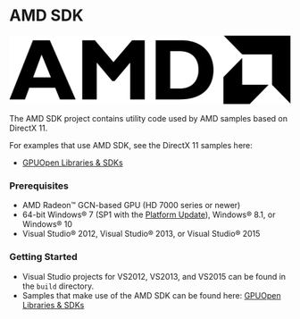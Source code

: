 # AMD SDK
<img src="media/amd_logo_black.png" width="512" height="123" />

The AMD SDK project contains utility code used by AMD samples based on DirectX 11.

For examples that use AMD SDK, see the DirectX 11 samples here:

* [GPUOpen Libraries & SDKs](https://github.com/GPGPU-Desigh-Agents/)

### Prerequisites
* AMD Radeon&trade; GCN-based GPU (HD 7000 series or newer)
* 64-bit Windows&reg; 7 (SP1 with the [Platform Update](https://msdn.microsoft.com/en-us/library/windows/desktop/jj863687.aspx)), Windows&reg; 8.1, or Windows&reg; 10
* Visual Studio&reg; 2012, Visual Studio&reg; 2013, or Visual Studio&reg; 2015

### Getting Started
* Visual Studio projects for VS2012, VS2013, and VS2015 can be found in the `build` directory.
* Samples that make use of the AMD SDK can be found here: [GPUOpen Libraries & SDKs](https://github.com/GPGPU-Desigh-Agents/)
